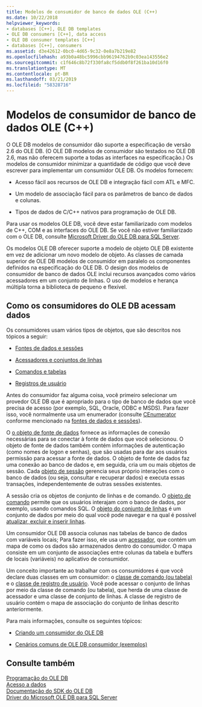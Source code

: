 ```yaml
---
title: Modelos de consumidor de banco de dados OLE (C++)
ms.date: 10/22/2018
helpviewer_keywords:
- databases [C++], OLE DB templates
- OLE DB consumers [C++], data access
- OLE DB consumer templates [C++]
- databases [C++], consumers
ms.assetid: d3e42612-0bc0-4d65-9c32-0e8a7b219e82
ms.openlocfilehash: a93b0a48bc5996cbb96194762b9c03ea143556e2
ms.sourcegitcommit: c1f646c8b72f330fa8cf5ddb0f8f261ba10d16f0
ms.translationtype: MT
ms.contentlocale: pt-BR
ms.lasthandoff: 03/21/2019
ms.locfileid: "58328716"
---
```

# <a name="ole-db-consumer-templates-c"></a>Modelos de consumidor de banco de dados OLE (C++)

O OLE DB modelos de consumidor dão suporte a especificação de versão 2.6 do OLE DB. (O OLE DB modelos de consumidor são testados no OLE DB 2.6, mas não oferecem suporte a todas as interfaces na especificação.) Os modelos de consumidor minimizar a quantidade de código que você deve escrever para implementar um consumidor OLE DB. Os modelos fornecem:

- Acesso fácil aos recursos de OLE DB e integração fácil com ATL e MFC.

- Um modelo de associação fácil para os parâmetros de banco de dados e colunas.

- Tipos de dados de C/C++ nativos para programação de OLE DB.

Para usar os modelos OLE DB, você deve estar familiarizado com modelos de C++, COM e as interfaces do OLE DB. Se você não estiver familiarizado com o OLE DB, consulte [Microsoft Driver do OLE DB para SQL Server](/sql/connect/oledb/oledb-driver-for-sql-server).

Os modelos OLE DB oferecer suporte a modelo de objeto OLE DB existente em vez de adicionar um novo modelo de objeto. As classes de camada superior de OLE DB modelos de consumidor em paralelo os componentes definidos na especificação do OLE DB. O design dos modelos de consumidor de banco de dados OLE inclui recursos avançados como vários acessadores em um conjunto de linhas. O uso de modelos e herança múltipla torna a biblioteca de pequeno e flexível.

## <a name="how-ole-db-consumers-access-data"></a>Como os consumidores do OLE DB acessam dados

Os consumidores usam vários tipos de objetos, que são descritos nos tópicos a seguir:

- [Fontes de dados e sessões](../../data/oledb/data-sources-and-sessions.md)

- [Acessadores e conjuntos de linhas](../../data/oledb/accessors-and-rowsets.md)

- [Comandos e tabelas](../../data/oledb/commands-and-tables.md)

- [Registros de usuário](../../data/oledb/user-records.md)

Antes do consumidor faz alguma coisa, você primeiro selecionar um provedor OLE DB que é apropriado para o tipo de banco de dados que você precisa de acesso (por exemplo, SQL, Oracle, ODBC e MSDS). Para fazer isso, você normalmente usa um enumerador (consulte [CEnumerator](../../data/oledb/cenumerator-class.md) conforme mencionado na [fontes de dados e sessões](../../data/oledb/data-sources-and-sessions.md)).

O [o objeto de fonte de dados](../../data/oledb/data-sources-and-sessions.md) fornece as informações de conexão necessárias para se conectar à fonte de dados que você selecionou. O objeto de fonte de dados também contém informações de autenticação (como nomes de logon e senhas), que são usadas para dar aos usuários permissão para acessar a fonte de dados. O objeto de fonte de dados faz uma conexão ao banco de dados e, em seguida, cria um ou mais objetos de sessão. Cada [objeto de sessão](../../data/oledb/data-sources-and-sessions.md) gerencia seus próprio interações com o banco de dados (ou seja, consultar e recuperar dados) e executa essas transações, independentemente de outras sessões existentes.

A sessão cria os objetos de conjunto de linhas e de comando. O [objeto de comando](../../data/oledb/commands-and-tables.md) permite que os usuários interajam com o banco de dados, por exemplo, usando comandos SQL. O [objeto do conjunto de linhas](../../data/oledb/accessors-and-rowsets.md) é um conjunto de dados por meio do qual você pode navegar e na qual é possível [atualizar, excluir e inserir linhas](../../data/oledb/updating-rowsets.md).

Um consumidor OLE DB associa colunas nas tabelas de banco de dados com variáveis locais; Para fazer isso, ele usa um [acessador](../../data/oledb/accessors-and-rowsets.md), que contém um mapa de como os dados são armazenados dentro do consumidor. O mapa consiste em um conjunto de associações entre colunas da tabela e buffers de locais (variáveis) no aplicativo de consumidor.

Um conceito importante ao trabalhar com os consumidores é que você declare duas classes em um consumidor: o [classe de comando (ou tabela)](../../data/oledb/commands-and-tables.md) e o [classe de registro de usuário](../../data/oledb/user-records.md). Você pode acessar o conjunto de linhas por meio da classe de comando (ou tabela), que herda de uma classe de acessador e uma classe de conjunto de linhas. A classe de registro de usuário contém o mapa de associação do conjunto de linhas descrito anteriormente.

Para mais informações, consulte os seguintes tópicos:

- [Criando um consumidor do OLE DB](../../data/oledb/creating-an-ole-db-consumer.md)

- [Cenários comuns de OLE DB consumidor (exemplos)](../../data/oledb/working-with-ole-db-consumer-templates.md)

## <a name="see-also"></a>Consulte também

[Programação do OLE DB](../../data/oledb/ole-db-programming.md)<br/>
[Acesso a dados](../data-access-in-cpp.md)<br/>
[Documentação do SDK do OLE DB](/previous-versions/windows/desktop/ms722784(v=vs.85))<br/>
[Driver do Microsoft OLE DB para SQL Server](/sql/connect/oledb/oledb-driver-for-sql-server)
